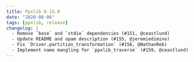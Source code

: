 ```yaml
---
title: Ppxlib 0.15.0
date: "2020-08-06"
tags: [ppxlib, release]
changelog: |
  - Remove `base` and `stdio` dependencies (#151, @ceastlund)
  - Update README and opam description (#155, @jeremiedimino)
  - Fix `Driver.partition_transformation` (#156, @NathanReb)
  - Implement name mangling for `ppxlib_traverse` (#159, @ceastlund)
---
```


